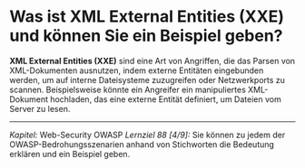 # Was ist XML External Entities (XXE) und können Sie ein Beispiel geben?

**XML External Entities (XXE)** sind eine Art von Angriffen, die das Parsen von XML-Dokumenten ausnutzen, indem externe Entitäten eingebunden werden, um auf interne Dateisysteme zuzugreifen oder Netzwerkports zu scannen. Beispielsweise könnte ein Angreifer ein manipuliertes XML-Dokument hochladen, das eine externe Entität definiert, um Dateien vom Server zu lesen.

---

_Kapitel:_ Web-Security OWASP
_Lernziel 88 \[4/9\]:_ Sie können zu jedem der OWASP-Bedrohungsszenarien anhand von Stichworten die Bedeutung erklären und ein Beispiel geben.
